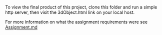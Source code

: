 To view the final product of this project, clone this folder and run a simple http server, then visit the 3dObject.html link on your local host.  
  
For more information on what the assignment requirements were see [Assignment.md](/Assignment.md)
